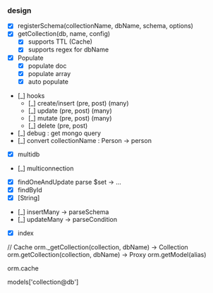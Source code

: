 ### design

* [x] registerSchema(collectionName, dbName, schema, options)
* [x] getCollection(db, name, config)
    * [x] supports TTL (Cache)
    * [x] supports regex for dbName
* [x] Populate
    * [x] populate doc
    * [x] populate array
    * [x] auto populate
* [_] hooks
    * [_] create/insert (pre, post) (many)
    * [_] update (pre, post) (many)
    * [_] mutate (pre, post) (many)
    * [_] delete (pre, post)
* [_] debug : get mongo query     
* [_] convert collectionName : Person -> person
* [x] multidb  
* [_] multiconnection 
* [x] findOneAndUpdate parse $set -> ... 
* [x] findById
* [x] [String]
* [_] insertMany -> parseSchema
* [_] updateMany -> parseCondition

* [x] index


// Cache
orm._getCollection(collection, dbName) -> Collection
orm.getCollection(collection, dbName) -> Proxy
orm.getModel(alias)

orm.cache 

models['collection@db']


